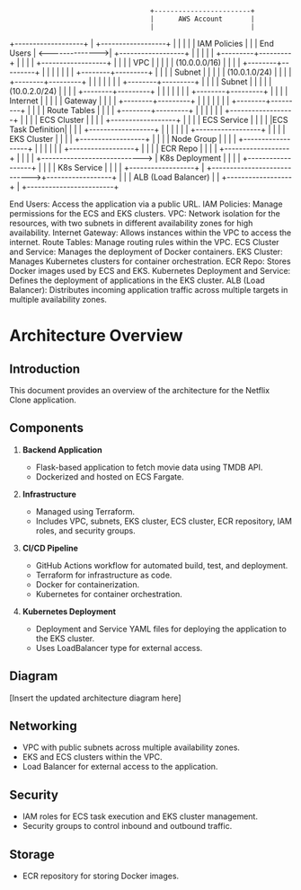                                        +------------------------+
                                       |      AWS Account       |
                                       |                        |
+-------------------+                  |  +------------------+  |
|                   |                  |  |   IAM Policies   |  |
|    End Users      |  <-------------->|  +------------------+  |
|                   |                  |                        |
+---------+---------+                  |                        |
          |                            |  +------------------+  |
          |                            |  |   VPC            |  |
          |                            |  |  (10.0.0.0/16)   |  |
          |                            |  +--------+---------+  |
          |                            |           |            |
          |                            |  +--------+---------+  |
          |                            |  |      Subnet      |  |
          |                            |  |  (10.0.1.0/24)   |  |
          |                            |  +--------+---------+  |
          |                            |           |            |
          |                            |  +--------+---------+  |
          |                            |  |      Subnet      |  |
          |                            |  |  (10.0.2.0/24)   |  |
          |                            |  +--------+---------+  |
          |                            |           |            |
          |                            |  +--------+---------+  |
          |                            |  |    Internet       |  |
          |                            |  |     Gateway       |  |
          |                            |  +--------+---------+  |
          |                            |           |            |
          |                            |  +--------+---------+  |
          |                            |  |  Route Tables    |  |
          |                            |  +--------+---------+  |
          |                            |                        |
          |                            |  +------------------+  |
          |                            |  |     ECS Cluster   | |
          |                            |  +------------------+  |
          |                            |  |    ECS Service    | |
          |                            |  |ECS Task Definition| |
          |                            |  +------------------+  |
          |                            |                        |
          |                            |  +------------------+  |
          |                            |  |     EKS Cluster   | |
          |                            |  +------------------+  |
          |                            |  |     Node Group    | |
          |                            |  +------------------+  |
          |                            |                        |
          |                            |  +------------------+  |
          |                            |  |     ECR Repo     |  |
          |                            |  +------------------+  |
          |                            |                        |
          +---------------------------->   |  K8s Deployment   | |
          |                            |  +------------------+  |
          |                            |  |   K8s Service    |  |
          |                            |  +------------------+  |
          +---------------------------->+------------------+  |
                                       |  |  ALB (Load Balancer) |
                                       |  +------------------+  |
                                       +------------------------+


End Users: Access the application via a public URL.
IAM Policies: Manage permissions for the ECS and EKS clusters.
VPC: Network isolation for the resources, with two subnets in different availability zones for high availability.
Internet Gateway: Allows instances within the VPC to access the internet.
Route Tables: Manage routing rules within the VPC.
ECS Cluster and Service: Manages the deployment of Docker containers.
EKS Cluster: Manages Kubernetes clusters for container orchestration.
ECR Repo: Stores Docker images used by ECS and EKS.
Kubernetes Deployment and Service: Defines the deployment of applications in the EKS cluster.
ALB (Load Balancer): Distributes incoming application traffic across multiple targets in multiple availability zones.



# Architecture Overview

## Introduction
This document provides an overview of the architecture for the Netflix Clone application.

## Components
1. **Backend Application**
   - Flask-based application to fetch movie data using TMDB API.
   - Dockerized and hosted on ECS Fargate.

2. **Infrastructure**
   - Managed using Terraform.
   - Includes VPC, subnets, EKS cluster, ECS cluster, ECR repository, IAM roles, and security groups.

3. **CI/CD Pipeline**
   - GitHub Actions workflow for automated build, test, and deployment.
   - Terraform for infrastructure as code.
   - Docker for containerization.
   - Kubernetes for container orchestration.

4. **Kubernetes Deployment**
   - Deployment and Service YAML files for deploying the application to the EKS cluster.
   - Uses LoadBalancer type for external access.

## Diagram

[Insert the updated architecture diagram here]

## Networking
- VPC with public subnets across multiple availability zones.
- EKS and ECS clusters within the VPC.
- Load Balancer for external access to the application.

## Security
- IAM roles for ECS task execution and EKS cluster management.
- Security groups to control inbound and outbound traffic.

## Storage
- ECR repository for storing Docker images.

